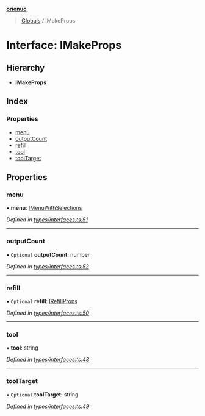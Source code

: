 **[orionuo](../README.md)**

> [Globals](../globals.md) / IMakeProps

# Interface: IMakeProps

## Hierarchy

* **IMakeProps**

## Index

### Properties

* [menu](imakeprops.md#menu)
* [outputCount](imakeprops.md#outputcount)
* [refill](imakeprops.md#refill)
* [tool](imakeprops.md#tool)
* [toolTarget](imakeprops.md#tooltarget)

## Properties

### menu

•  **menu**: [IMenuWithSelections](imenuwithselections.md)

*Defined in [types/interfaces.ts:51](https://github.com/msviha/orionuo/blob/692d718/src/types/interfaces.ts#L51)*

___

### outputCount

• `Optional` **outputCount**: number

*Defined in [types/interfaces.ts:52](https://github.com/msviha/orionuo/blob/692d718/src/types/interfaces.ts#L52)*

___

### refill

• `Optional` **refill**: [IRefillProps](irefillprops.md)

*Defined in [types/interfaces.ts:50](https://github.com/msviha/orionuo/blob/692d718/src/types/interfaces.ts#L50)*

___

### tool

•  **tool**: string

*Defined in [types/interfaces.ts:48](https://github.com/msviha/orionuo/blob/692d718/src/types/interfaces.ts#L48)*

___

### toolTarget

• `Optional` **toolTarget**: string

*Defined in [types/interfaces.ts:49](https://github.com/msviha/orionuo/blob/692d718/src/types/interfaces.ts#L49)*
